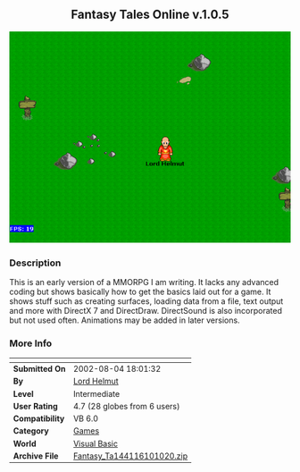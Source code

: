 ﻿<div align="center">

## Fantasy Tales Online v\.1\.0\.5

<img src="PIC20021010193963220.gif">
</div>

### Description

This is an early version of a MMORPG I am writing. It lacks any advanced coding but shows basically how to get the basics laid out for a game. It shows stuff such as creating surfaces, loading data from a file, text output and more with DirectX 7 and DirectDraw. DirectSound is also incorporated but not used often. Animations may be added in later versions.
 
### More Info
 


<span>             |<span>
---                |---
**Submitted On**   |2002-08-04 18:01:32
**By**             |[Lord Helmut](https://github.com/Planet-Source-Code/PSCIndex/blob/master/ByAuthor/lord-helmut.md)
**Level**          |Intermediate
**User Rating**    |4.7 (28 globes from 6 users)
**Compatibility**  |VB 6\.0
**Category**       |[Games](https://github.com/Planet-Source-Code/PSCIndex/blob/master/ByCategory/games__1-38.md)
**World**          |[Visual Basic](https://github.com/Planet-Source-Code/PSCIndex/blob/master/ByWorld/visual-basic.md)
**Archive File**   |[Fantasy\_Ta144116101020\.zip](https://github.com/Planet-Source-Code/lord-helmut-fantasy-tales-online-v-1-0-5__1-39716/archive/master.zip)








